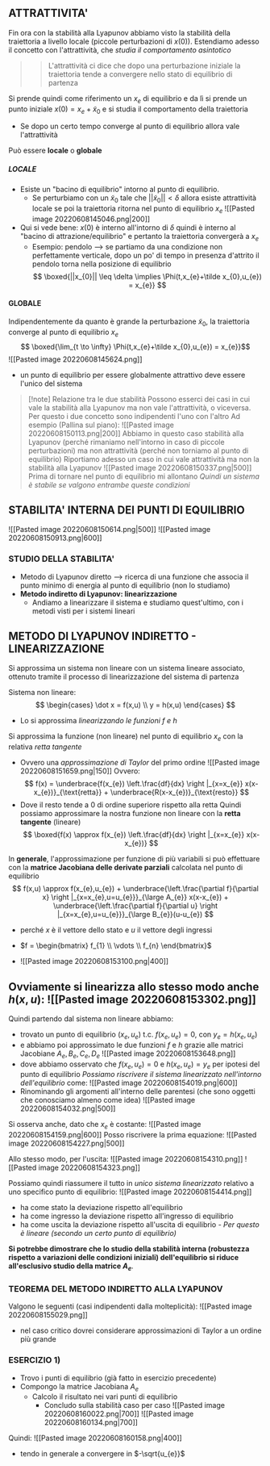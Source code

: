 ## ATTRATTIVITA'
Fin ora con la stabilità alla Lyapunov abbiamo visto la stabilità della traiettoria a livello locale (piccole perturbazioni di $x(0)$).
Estendiamo adesso il concetto con l'attrattività, che *studia il comportamento asintotico*

>> L'attrattività ci dice che dopo una perturbazione iniziale la traiettoria tende a convergere nello stato di equilibrio di partenza

Si prende quindi come riferimento un $x_{e}$ di equilibrio e da lì si prende un punto iniziale $x(0) = x_{e}+\tilde x_{0}$ e si studia il comportamento della traiettoria
- Se dopo un certo tempo converge al punto di equilibrio allora vale l'attrattività

Può essere **locale** o **globale**
##### LOCALE
- Esiste un "bacino di equilibrio" intorno al punto di equilibrio.
	- Se perturbiamo con un $\tilde x_{0}$ tale che $||\tilde x_{0}|| < \delta$ allora esiste attrattività locale se poi la traiettoria ritorna nel punto di equilibrio $x_{e}$
 ![[Pasted image 20220608145046.png|200]]
- Qui si vede bene: $x(0)$ è interno all'intorno di $\delta$ quindi è interno al "bacino di attrazione/equilibrio" e pertanto la traiettoria convergerà a $x_{e}$
	- Esempio: pendolo --> se partiamo da una condizione non perfettamente verticale, dopo un po' di tempo in presenza d'attrito il pendolo torna nella posizione di equilibrio
$$
\boxed{||x_{0}|| \leq \delta \implies \Phi(t,x_{e}+\tilde x_{0},u_{e}) = x_{e}}
$$
#### GLOBALE
Indipendentemente da quanto è grande la perturbazione $\tilde x_{0}$, la traiettoria converge al punto di equilibrio $x_{e}$
$$
\boxed{\lim_{t \to \infty} \Phi(t,x_{e}+\tilde x_{0},u_{e}) = x_{e}}$$
![[Pasted image 20220608145624.png]]
- un punto di equilibrio per essere globalmente attrattivo deve essere l'unico del sistema


> [!note] Relazione tra le due stabilità
> Possono esserci dei casi in cui vale la stabilità alla Lyapunov ma non vale l'attrattività, o viceversa. Per questo i due concetto sono indipendenti l'uno con l'altro
> Ad esempio (Pallina sul piano):
> ![[Pasted image 20220608150113.png|200]]
> Abbiamo in questo caso stabilità alla Lyapunov (perché rimaniamo nell'intorno in caso di piccole perturbazioni) ma non attrattività (perché non torniamo al punto di equilibrio)
> Riportiamo adesso un caso in cui vale attrattività ma non la stabilità alla Lyapunov
> ![[Pasted image 20220608150337.png|500]]
> Prima di tornare nel punto di equilibrio mi allontano
> *Quindi un sistema è stabile se valgono entrambe queste condizioni*


## STABILITA' INTERNA DEI PUNTI DI EQUILIBRIO
![[Pasted image 20220608150614.png|500]]
![[Pasted image 20220608150913.png|600]]

### STUDIO DELLA STABILITA'
- Metodo di Lyapunov diretto --> ricerca di una funzione che associa il punto minimo di energia al punto di equilibrio (non lo studiamo)
- **Metodo indiretto di Lyapunov: linearizzazione**
	- Andiamo a linearizzare il sistema e studiamo quest'ultimo, con i metodi visti per i sistemi lineari

## METODO DI LYAPUNOV INDIRETTO - LINEARIZZAZIONE
Si approssima un sistema non lineare con un sistema lineare associato, ottenuto tramite il processo di linearizzazione del sistema di partenza

Sistema non lineare: $$ \begin{cases} \dot x = f(x,u)  \\ y = h(x,u) \end{cases} $$
- Lo si approssima *linearizzando le funzioni $f$ e $h$*

Si approssima la funzione (non lineare) nel punto di equilibrio $x_{e}$ con la relativa *retta tangente*
- Ovvero una *approssimazione di Taylor* del primo ordine
![[Pasted image 20220608151659.png|150]]
Ovvero:
$$
f(x) = \underbrace{f(x_{e}) \left.\frac{df}{dx} \right |_{x=x_{e}} x(x-x_{e})}_{\text{retta}} + \underbrace{R(x-x_{e})}_{\text{resto}}
$$
- Dove il resto tende a $0$ di ordine superiore rispetto alla retta
Quindi possiamo approssimare la nostra funzione non lineare con la **retta tangente** (lineare)
$$
\boxed{f(x) \approx f(x_{e}) \left.\frac{df}{dx} \right |_{x=x_{e}} x(x-x_{e})}
$$

In **generale**, l'approssimazione per funzione di più variabili si può effettuare con la **matrice Jacobiana delle derivate parziali** calcolata nel punto di equilibrio
$$
f(x,u) \approx f(x_{e},u_{e}) + \underbrace{\left.\frac{\partial f}{\partial x} \right |_{x=x_{e},u=u_{e}}}_{\large A_{e}} x(x-x_{e}) + \underbrace{\left.\frac{\partial f}{\partial u} \right |_{x=x_{e},u=u_{e}}}_{\large B_{e}}(u-u_{e})
$$
- perché $x$ è il vettore dello stato e $u$ il vettore degli ingressi
- $f = \begin{bmatrix} f_{1}  \\  \vdots  \\  f_{n} \end{bmatrix}$

- ![[Pasted image 20220608153100.png|400]]

Ovviamente si linearizza allo stesso modo anche $h(x,u)$:
![[Pasted image 20220608153302.png]]
--

Quindi partendo dal sistema non lineare abbiamo:
- trovato un punto di equilibrio $(x_{e},u_{e})$ t.c. $f(x_{e},u_{e}) = 0$, con $y_{e} = h(x_{e},u_{e})$
- e abbiamo poi approssimato le due funzioni $f$ e $h$ grazie alle matrici Jacobiane $A_{e},B_{e},C_{e},D_{e}$
![[Pasted image 20220608153648.png]]
- dove abbiamo osservato che $f(x_{e},u_{e}) = 0$ e $h(x_{e},u_{e}) = y_{e}$ per ipotesi del punto di equilibrio
*Possiamo riscrivere il sistema linearizzato nell'intorno dell'equilibrio* come:
![[Pasted image 20220608154019.png|600]]
- Rinominando gli argomenti all'interno delle parentesi (che sono oggetti che conosciamo almeno come idea)
![[Pasted image 20220608154032.png|500]]

Si osserva anche, dato che $x_{e}$ è costante:
![[Pasted image 20220608154159.png|600]]
Posso riscrivere la prima equazione:
![[Pasted image 20220608154227.png|500]]

Allo stesso modo, per l'uscita:
![[Pasted image 20220608154310.png]]
![[Pasted image 20220608154323.png]]

Possiamo quindi riassumere il tutto in *unico sistema linearizzato* relativo a uno specifico punto di equilibrio:
![[Pasted image 20220608154414.png]]
- ha come stato la deviazione rispetto all'equilibrio
- ha come ingresso la deviazione rispetto all'ingresso di equilibrio
- ha come uscita la deviazione rispetto all'uscita di equilibrio
*- Per questo è lineare (secondo un certo punto di equilibrio)*


**Si potrebbe dimostrare che lo studio della stabilità interna (robustezza rispetto a variazioni delle condizioni iniziali) dell'equilibrio si riduce all'esclusivo studio della matrice $A_{e}$**.

### TEOREMA DEL METODO INDIRETTO ALLA LYAPUNOV
Valgono le seguenti (casi indipendenti dalla molteplicità):
![[Pasted image 20220608155029.png]]
- nel caso critico dovrei considerare approssimazioni di Taylor a un ordine più grande

### ESERCIZIO 1)
- Trovo i punti di equilibrio (già fatto in esercizio precedente)
- Compongo la matrice Jacobiana $A_{e}$
	- Calcolo il risultato nei vari punti di equilibrio
		- Concludo sulla stabilità caso per caso
![[Pasted image 20220608160022.png|700]]
![[Pasted image 20220608160134.png|700]]

Quindi:
![[Pasted image 20220608160158.png|400]]
- tendo in generale a convergere in $-\sqrt{u_{e}}$
